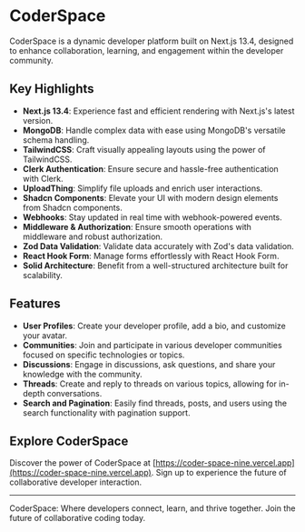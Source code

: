 # CoderSpace

CoderSpace is a dynamic developer platform built on Next.js 13.4, designed to enhance collaboration, learning, and engagement within the developer community.

## Key Highlights

- **Next.js 13.4**: Experience fast and efficient rendering with Next.js's latest version.
- **MongoDB**: Handle complex data with ease using MongoDB's versatile schema handling.
- **TailwindCSS**: Craft visually appealing layouts using the power of TailwindCSS.
- **Clerk Authentication**: Ensure secure and hassle-free authentication with Clerk.
- **UploadThing**: Simplify file uploads and enrich user interactions.
- **Shadcn Components**: Elevate your UI with modern design elements from Shadcn components.
- **Webhooks**: Stay updated in real time with webhook-powered events.
- **Middleware & Authorization**: Ensure smooth operations with middleware and robust authorization.
- **Zod Data Validation**: Validate data accurately with Zod's data validation.
- **React Hook Form**: Manage forms effortlessly with React Hook Form.
- **Solid Architecture**: Benefit from a well-structured architecture built for scalability.

## Features

- **User Profiles**: Create your developer profile, add a bio, and customize your avatar.
- **Communities**: Join and participate in various developer communities focused on specific technologies or topics.
- **Discussions**: Engage in discussions, ask questions, and share your knowledge with the community.
- **Threads**: Create and reply to threads on various topics, allowing for in-depth conversations.
- **Search and Pagination**: Easily find threads, posts, and users using the search functionality with pagination support.

## Explore CoderSpace

Discover the power of CoderSpace at [https://coder-space-nine.vercel.app](https://coder-space-nine.vercel.app). Sign up to experience the future of collaborative developer interaction.

---

CoderSpace: Where developers connect, learn, and thrive together. Join the future of collaborative coding today.
